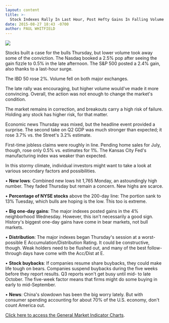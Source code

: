 ```yaml
---
layout: content
title: >-
  Stock Indexes Rally In Last Hour, Post Hefty Gains In Falling Volume
date: 2015-08-27 18:43 -0700
author: PAUL WHITFIELD
---
```






![](https://www.investors.com/wp-content/uploads/ibd-migrated-images/MPv_150828_635762845879791837.png)









  

Stocks built a case for the bulls Thursday, but lower volume took away some of the conviction. The Nasdaq booked a 2.5% pop after seeing the gain fizzle to 0.5% in the late afternoon. The S&P 500 posted a 2.4% gain, also thanks to a last-hour surge.

  

The IBD 50 rose 2%. Volume fell on both major exchanges.

  

The late rally was encouraging, but higher volume would've made it more convincing. Overall, the action was not enough to change the market's condition.

  

The market remains in correction, and breakouts carry a high risk of failure. Holding any stock has higher risk, for that matter.

  

Economic news Thursday was mixed, but the headline event provided a surprise. The second take on Q2 GDP was much stronger than expected; it rose 3.7% vs. the Street's 3.2% estimate.

  

First-time jobless claims were roughly in line. Pending home sales for July, though, rose only 0.5% vs. estimates for 1%. The Kansas City Fed's manufacturing index was weaker than expected.

  

In this stormy climate, individual investors might want to take a look at various secondary factors and possibilities.

  

• **New lows**: Combined new lows hit 1,765 Monday, an astoundingly high number. They faded Thursday but remain a concern. New highs are scarce.

  

• **Percentage of NYSE stocks** above the 200-day line: The portion sank to 13% Tuesday, which bulls are hoping is the low. This too is extreme.

  

• **Big one-day gains**: The major indexes posted gains in the 4% neighborhood Wednesday. However, this isn't necessarily a good sign. History's biggest one-day gains have come in bear markets, not bull markets.

  

• **Distribution**: The major indexes began Thursday's session at a worst-possible E Accumulation/Distribution Rating. It could be constructive, though. Weak holders need to be flushed out, and many of the best follow-through days have come with the Acc/Dist at E.

  

• **Stock buybacks**: If companies resume share buybacks, they could make life tough on bears. Companies suspend buybacks during the five weeks before they report results. Q3 reports won't get busy until mid- to late October. The five-week factor means that firms might do some buying in early to mid-September.

  

• **News**: China's slowdown has been the big worry lately. But with consumer spending accounting for about 70% of the U.S. economy, don't count America out.

  

[Click here to access the General Market Indicator Charts](https://www.investors.com/pdf/GMI_082815.pdf).




